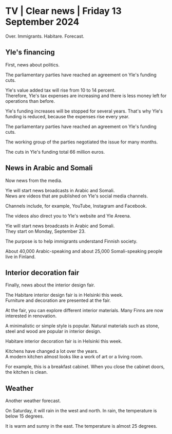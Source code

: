# TV \| Clear news \| Friday 13 September 2024

Over. Immigrants. Habitare. Forecast.

## Yle's financing

First, news about politics.

The parliamentary parties have reached an agreement on Yle's funding cuts.

Yle's value added tax will rise from 10 to 14 percent.\
Therefore, Yle's tax expenses are increasing and there is less money left for operations than before.

Yle's funding increases will be stopped for several years. That's why Yle's funding is reduced, because the expenses rise every year.

The parliamentary parties have reached an agreement on Yle's funding cuts.

The working group of the parties negotiated the issue for many months.

The cuts in Yle's funding total 66 million euros.

## News in Arabic and Somali

Now news from the media.

Yle will start news broadcasts in Arabic and Somali.\
News are videos that are published on Yle's social media channels.

Channels include, for example, YouTube, Instagram and Facebook.

The videos also direct you to Yle's website and Yle Areena.

Yle will start news broadcasts in Arabic and Somali.\
They start on Monday, September 23.

The purpose is to help immigrants understand Finnish society.

About 40,000 Arabic-speaking and about 25,000 Somali-speaking people live in Finland.

## Interior decoration fair

Finally, news about the interior design fair.

The Habitare interior design fair is in Helsinki this week.\
Furniture and decoration are presented at the fair.

At the fair, you can explore different interior materials. Many Finns are now interested in renovation.

A minimalistic or simple style is popular. Natural materials such as stone, steel and wood are popular in interior design.

Habitare interior decoration fair is in Helsinki this week.

Kitchens have changed a lot over the years.\
A modern kitchen almost looks like a work of art or a living room.

For example, this is a breakfast cabinet. When you close the cabinet doors, the kitchen is clean.

## Weather

Another weather forecast.

On Saturday, it will rain in the west and north. In rain, the temperature is below 15 degrees.

It is warm and sunny in the east. The temperature is almost 25 degrees.

